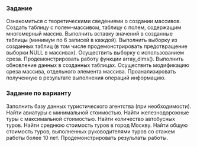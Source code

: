 ### Задание
Ознакомиться с теоретическими сведениями о создании массивов. Создать таблицу с полем-массивом, таблицу с полем, содержащим многомерный массив. Выполнить вставку значений в созданные таблицы (минимум по 6 записей в каждой). Выполнить выборку из созданных таблиц (в том числе продемонстрировать предотвращение выборки NULL в массивах). Осуществить выборку с использованием среза. Продемонстрировать работу функции array_dims(). Выполнить обновление данных в созданных таблицах. Осуществить модификацию среза массива, отдельного элемента массива. Проанализировать полученную в результате выполнения операций информацию.

### Задание по варианту
Заполнить базу данных туристического агентства (при необходимости). Найти авиатуры с минимальной стоимостью. Найти железнодорожные туры с максимальной стоимостью. Найти количество автобусных туров. Найти среднюю стоимость туров в город Москву. Найти общую стоимость туров, выполненных руководителями туров со стажем работы более 10 лет. Продемонстрировать результаты работы.